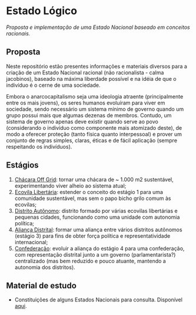 # Estado Lógico

*Proposta e implementação de uma Estado Nacional baseado em conceitos racionais.*


## Proposta

Neste repositório estão presentes informações e materiais diversos para a criação de um Estado Nacional racional (não racionalista - calma jacobinos), baseado na máxima liberdade possível e na idéia de que o indivíduo é o cerne de uma sociedade.

Embora o anarcocapitalismo seja uma ideologia atraente (principalmente entre os mais jovens), os seres humanos evoluíram para viver em sociedade, sendo necessário um sistema mínimo de governo quando um grupo possui mais que algumas dezenas de membros. Contudo, um sistema de governo apenas deve existir quando serve ao povo (considerando o indivíduo como componente mais atomizado deste), de modo a oferecer proteção (tanto física quanto interpessoal) e prover um conjunto de regras simples, claras, éticas e de fácil aplicação (sempre respeitando os indivíduos).


## Estágios

1. [Chácara Off Grid](https://github.com/Estado-Logico/chacara-offgrid): tornar uma chácara de ~ 1.000 m2 sustentável, experimentando viver alheio ao sistema atual;
2. [Ecovila Libertária](https://github.com/Estado-Logico/ecovila-libertaria): estender o conceito do estágio 1 para uma comunidade sustentável, mas sem o papo bicho grilo comum às ecovilas;
3. [Distrito Autônomo](https://github.com/Estado-Logico/distrito-autonomo): distrito formado por várias ecovilas libertárias e pequenas cidades, funcionando como uma unidade com autonomia política;
4. [Aliança Distrital](https://github.com/Estado-Logico/alianca-distrital): formar uma aliança entre vários distritos autônomos (estágio 3) para fins de obter força política e representatividade internacional;
5. [Confederação](https://github.com/Estado-Logico/confederacao): evoluir a aliança do estágio 4 para uma confederação, com representação distrital junto a um governo (parlamentarista?) centralizado (mas bem reduzido e pouco atuante, mantendo a autonomia dos distritos).


## Material de estudo

- Constituições de alguns Estados Nacionais para consulta. Disponível [aqui](constituicoes/).